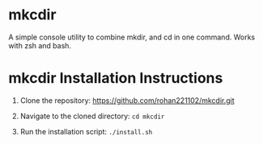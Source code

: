 # mkcdir
A simple console utility to combine mkdir, and cd in one command. Works with zsh and bash.

# mkcdir Installation Instructions

1. Clone the repository:
https://github.com/rohan221102/mkcdir.git

2. Navigate to the cloned directory:
`cd mkcdir`

3. Run the installation script:
`./install.sh`
